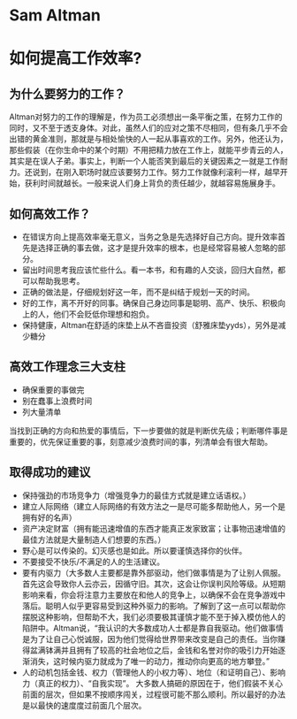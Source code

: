 # Sam Altman

# 如何提高工作效率?
## 为什么要努力的工作？
Altman对努力的工作的理解是，作为员工必须想出一条平衡之策，在努力工作的同时，又不至于透支身体。对此，虽然人们的应对之策不尽相同，但有条几乎不会出错的黄金准则，那就是与相处愉快的人一起从事喜欢的工作。另外，他还认为，那些假装（在你生命中的某个时期）不用把精力放在工作上，就能平步青云的人，其实是在误人子弟。事实上，判断一个人能否笑到最后的关键因素之一就是工作耐力。还说到，在刚入职场时就应该要努力工作。努力工作就像利滚利一样，越早开始，获利时间就越长。一般来说人们身上背负的责任越少，就越容易施展身手。

## 如何高效工作？
- 在错误方向上提高效率毫无意义，当务之急是先选择好自己方向。提升效率首先是选择正确的事去做，这才是提升效率的根本，也是经常容易被人忽略的部分。 
- 留出时间思考我应该忙些什么。看一本书，和有趣的人交谈，回归大自然，都可以帮助我思考。
- 正确的做法是，仔细规划好这一年，而不是纠结于规划一天的时间。
- 好的工作，离不开好的同事。确保自己身边同事是聪明、高产、快乐、积极向上的人，他们不会贬低你理想和抱负。
- 保持健康，Altman在舒适的床垫上从不吝啬投资（舒雅床垫yyds），另外是减少糖分

## 高效工作理念三大支柱
- 确保重要的事做完
- 别在蠢事上浪费时间
- 列大量清单

当找到正确的方向和热爱的事情后，下一步要做的就是判断优先级；判断哪件事是重要的，优先保证重要的事，刻意减少浪费时间的事，列清单会有很大帮助。

## 取得成功的建议
- 保持强劲的市场竞争力（增强竞争力的最佳方式就是建立话语权。）
- 建立人际网络（建立人际网络的有效方法之一是尽可能多帮助他人，另一个是拥有好的名声） 
- 资产决定财富（拥有能迅速增值的东西才能真正发家致富；让事物迅速增值的最佳方法就是大量制造人们想要的东西。）
- 野心是可以传染的。幻灭感也是如此。所以要谨慎选择你的伙伴。
- 不要接受不快乐/不满足的人的生活建议。
- 要有内驱力（大多数人主要都是靠外部驱动，他们做事情是为了让别人佩服。首先这会导致你人云亦云，因循守旧。其次，这会让你误判风险等级。从短期影响来看，你会将注意力主要放在和他人的竞争上，以确保不会在竞争游戏中落后。聪明人似乎更容易受到这种外驱力的影响。了解到了这一点可以帮助你摆脱这种影响，但帮助不大，我们必须要极其谨慎才能不至于掉入模仿他人的陷阱中。Altman说，“我认识的大多数成功人士都是靠自我驱动。他们做事情是为了让自己心悦诚服，因为他们觉得给世界带来改变是自己的责任。当你赚得盆满钵满并且拥有了较高的社会地位之后，金钱和名誉对你的吸引力开始逐渐消失，这时候内驱力就成为了唯一的动力，推动你向更高的地方攀登。”
- 人的动机包括金钱、权力（管理他人的小权力等）、地位（和证明自己）、影响力（真正的权力）、“自我实现”。 大多数人搞砸的原因在于，他们假装不关心前面的层次，但如果不按顺序闯关，过程很可能不那么顺利。所以最好的办法是以最快的速度度过前面几个层次。
